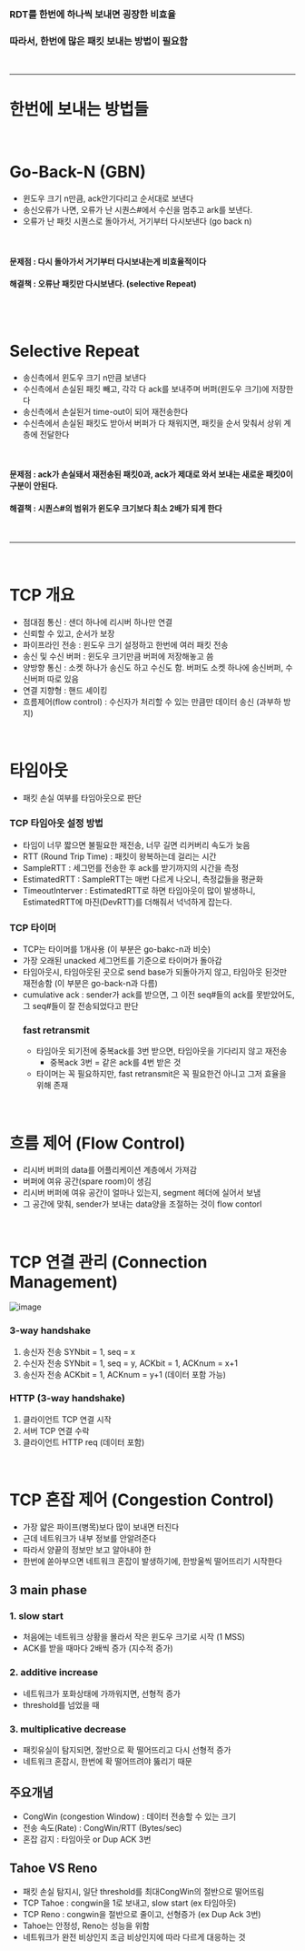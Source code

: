 ### RDT를 한번에 하나씩 보내면 굉장한 비효율
### 따라서, 한번에 많은 패킷 보내는 방법이 필요함

<br>

---

# 한번에 보내는 방법들 

<br>

# Go-Back-N (GBN)
- 윈도우 크기 n만큼, ack안기다리고 순서대로 보낸다
- 송신오류가 나면, 오류가 난 시퀀스#에서 수신을 멈추고 ark를 보낸다.
- 오류가 난 패킷 시퀀스로 돌아가서, 거기부터 다시보낸다 (go back n)

<br>

#### 문제점 : 다시 돌아가서 거기부터 다시보내는게 비효율적이다
#### 해결책 : 오류난 패킷만 다시보낸다. (selective Repeat)

<br>



<br>

# Selective Repeat
- 송신측에서 윈도우 크기 n만큼 보낸다
- 수신측에서 손실된 패킷 빼고, 각각 다 ack를 보내주며 버퍼(윈도우 크기)에 저장한다
- 송신측에서 손실된거 time-out이 되어 재전송한다
- 수신측에서 손실된 패킷도 받아서 버퍼가 다 채워지면, 패킷을 순서 맞춰서 상위 계층에 전달한다
<br>

#### 문제점 : ack가 손실돼서 재전송된 패킷0과, ack가 제대로 와서 보내는 새로운 패킷0이 구분이 안된다.
#### 해결책 : 시퀀스#의 범위가 윈도우 크기보다 최소 2배가 되게 한다

<br>

---

<br>

# TCP 개요
- 점대점 통신 : 샌더 하나에 리시버 하나만 연결
- 신뢰할 수 있고, 순서가 보장
- 파이프라인 전송 : 윈도우 크기 설정하고 한번에 여러 패킷 전송
- 송신 및 수신 버퍼 : 윈도우 크기만큼 버퍼에 저장해놓고 씀
- 양방향 통신 : 소켓 하나가 송신도 하고 수신도 함. 버퍼도 소켓 하나에 송신버퍼, 수신버퍼 따로 있음
- 연결 지향형 : 핸드 셰이킹
- 흐름제어(flow control) : 수신자가 처리할 수 있는 만큼만 데이터 송신 (과부하 방지)

<br>

# 타임아웃
- 패킷 손실 여부를 타임아웃으로 판단
### TCP 타임아웃 설정 방법
- 타임이 너무 짧으면 불필요한 재전송, 너무 길면 리커버리 속도가 늦음
- RTT (Round Trip Time) : 패킷이 왕복하는데 걸리는 시간
- SampleRTT : 세그먼를 전송한 후 ack를 받기까지의 시간을 측정
- EstimatedRTT : SampleRTT는 매번 다르게 나오니, 측정값들을 평균화
- TimeoutInterver : EstimatedRTT로 하면 타임아웃이 많이 발생하니, EstimatedRTT에 마진(DevRTT)를 더해줘서 넉넉하게 잡는다.
### TCP 타이머
- TCP는 타이머를 1개사용 (이 부분은 go-bakc-n과 비슷)
- 가장 오래된 unacked 세그먼트를 기준으로 타이머가 돌아감
- 타임아웃시, 타임아웃된 곳으로 send base가 되돌아가지 않고, 타임아웃 된것만 재전송함 (이 부분은 go-back-n과 다름)
- cumulative ack : sender가 ack를 받으면, 그 이전 seq#들의 ack를 못받았어도, 그 seq#들이 잘 전송되었다고 판단
  ### fast retransmit
  - 타임아웃 되기전에 중복ack를 3번 받으면, 타임아웃을 기다리지 않고 재전송
    - 중복ack 3번 = 같은 ack를 4번 받은 것
  - 타이머는 꼭 필요하지만, fast retransmit은 꼭 필요한건 아니고 그저 효율을 위해 존재

<br>

# 흐름 제어 (Flow Control)
- 리시버 버퍼의 data를 어플리케이션 계층에서 가져감
- 버퍼에 여유 공간(spare room)이 생김
- 리시버 버퍼에 여유 공간이 얼마나 있는지, segment 헤더에 실어서 보냄
- 그 공간에 맞춰, sender가 보내는 data양을 조절하는 것이 flow contorl

<br>

# TCP 연결 관리 (Connection Management)
![image](https://github.com/user-attachments/assets/6c931ff3-3347-42f4-a743-364341545d7a)
### 3-way handshake
1. 송신자 전송 SYNbit = 1, seq = x
2. 수신자 전송 SYNbit = 1, seq = y, ACKbit = 1, ACKnum = x+1
3. 송신자 전송 ACKbit = 1, ACKnum = y+1 (데이터 포함 가능)
### HTTP (3-way handshake)
1. 클라이언트 TCP 연결 시작
2. 서버 TCP 연결 수락
3. 클라이언트 HTTP req (데이터 포함)

<br>

# TCP 혼잡 제어 (Congestion Control)
- 가장 얇은 파이프(병목)보다 많이 보내면 터진다
- 근데 네트워크가 내부 정보를 안알려준다
- 따라서 양끝의 정보만 보고 알아내야 한
- 한번에 쏟아부으면 네트워크 혼잡이 발생하기에, 한방울씩 떨어뜨리기 시작한다
## 3 main phase
### 1. slow start
- 처음에는 네트워크 상황을 몰라서 작은 윈도우 크기로 시작 (1 MSS)
- ACK를 받을 때마다 2배씩 증가 (지수적 증가)
### 2. additive increase
- 네트워크가 포화상태에 가까워지면, 선형적 증가
- threshold를 넘었을 때
### 3. multiplicative decrease
- 패킷유실이 탐지되면, 절반으로 확 떨어뜨리고 다시 선형적 증가
- 네트워크 혼잡시, 한번에 확 떨어뜨려야 뚫리기 때문
## 주요개념
- CongWin (congestion Window) : 데이터 전송할 수 있는 크기
- 전송 속도(Rate) : CongWin/RTT (Bytes/sec)
- 혼잡 감지 : 타임아웃 or Dup ACK 3번
## Tahoe VS Reno
- 패킷 손실 탐지시, 일단 threshold를 최대CongWin의 절반으로 떨어뜨림
- TCP Tahoe : congwin을 1로 보내고, slow start (ex 타임아웃)
- TCP Reno : congwin을 절반으로 줄이고, 선형증가 (ex Dup Ack 3번)
- Tahoe는 안정성, Reno는 성능을 위함
- 네트워크가 완전 비상인지 조금 비상인지에 따라 다르게 대응하는 것
